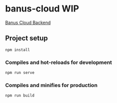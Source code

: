 # banus-cloud WIP

[Banus Cloud Backend](https://github.com/TheBanusco10/banus-cloud-backend)

## Project setup
```
npm install
```

### Compiles and hot-reloads for development
```
npm run serve
```

### Compiles and minifies for production
```
npm run build
```
